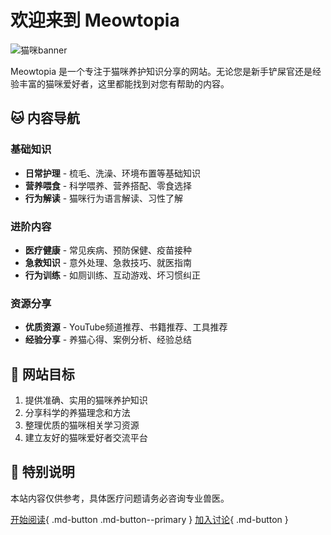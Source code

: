 # 欢迎来到 Meowtopia

![猫咪banner](assets/images/banner.png)

Meowtopia 是一个专注于猫咪养护知识分享的网站。无论您是新手铲屎官还是经验丰富的猫咪爱好者，这里都能找到对您有帮助的内容。

## 🐱 内容导航

### 基础知识
- **日常护理** - 梳毛、洗澡、环境布置等基础知识
- **营养喂食** - 科学喂养、营养搭配、零食选择
- **行为解读** - 猫咪行为语言解读、习性了解

### 进阶内容
- **医疗健康** - 常见疾病、预防保健、疫苗接种
- **急救知识** - 意外处理、急救技巧、就医指南
- **行为训练** - 如厕训练、互动游戏、坏习惯纠正

### 资源分享
- **优质资源** - YouTube频道推荐、书籍推荐、工具推荐
- **经验分享** - 养猫心得、案例分析、经验总结

## 🎯 网站目标

1. 提供准确、实用的猫咪养护知识
2. 分享科学的养猫理念和方法
3. 整理优质的猫咪相关学习资源
4. 建立友好的猫咪爱好者交流平台

## 📢 特别说明

本站内容仅供参考，具体医疗问题请务必咨询专业兽医。

[开始阅读](blog/index.md){ .md-button .md-button--primary }
[加入讨论](about.md#contact){ .md-button }